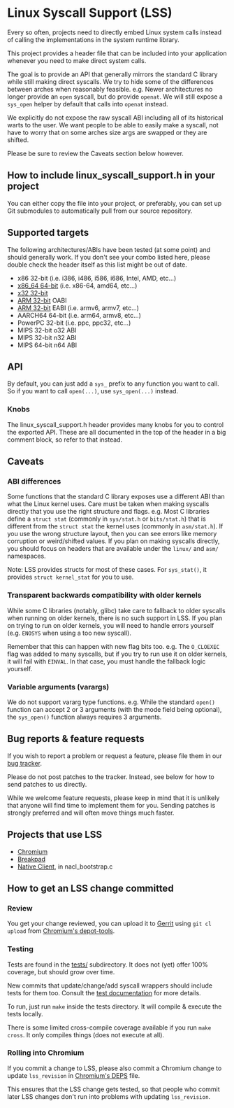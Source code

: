 # Linux Syscall Support (LSS)

Every so often, projects need to directly embed Linux system calls instead of
calling the implementations in the system runtime library.

This project provides a header file that can be included into your application
whenever you need to make direct system calls.

The goal is to provide an API that generally mirrors the standard C library
while still making direct syscalls.  We try to hide some of the differences
between arches when reasonably feasible.  e.g. Newer architectures no longer
provide an `open` syscall, but do provide `openat`.  We will still expose a
`sys_open` helper by default that calls into `openat` instead.

We explicitly do not expose the raw syscall ABI including all of its historical
warts to the user.  We want people to be able to easily make a syscall, not have
to worry that on some arches size args are swapped or they are shifted.

Please be sure to review the Caveats section below however.

## How to include linux\_syscall\_support.h in your project

You can either copy the file into your project, or preferably, you can set up
Git submodules to automatically pull from our source repository.

## Supported targets

The following architectures/ABIs have been tested (at some point) and should
generally work.  If you don't see your combo listed here, please double check
the header itself as this list might be out of date.

* x86 32-bit (i.e. i386, i486, i586, i686, Intel, AMD, etc...)
* [x86_64 64-bit](https://en.wikipedia.org/wiki/X86-64) (i.e. x86-64, amd64, etc...)
* [x32 32-bit](https://sites.google.com/site/x32abi/)
* [ARM 32-bit](https://en.wikipedia.org/wiki/ARM_architecture) OABI
* [ARM 32-bit](https://en.wikipedia.org/wiki/ARM_architecture) EABI (i.e. armv6, armv7, etc...)
* AARCH64 64-bit (i.e. arm64, armv8, etc...)
* PowerPC 32-bit (i.e. ppc, ppc32, etc...)
* MIPS 32-bit o32 ABI
* MIPS 32-bit n32 ABI
* MIPS 64-bit n64 ABI

## API

By default, you can just add a `sys_` prefix to any function you want to call.
So if you want to call `open(...)`, use `sys_open(...)` instead.

### Knobs

The linux\_syscall\_support.h header provides many knobs for you to control
the exported API.  These are all documented in the top of the header in a big
comment block, so refer to that instead.

## Caveats

### ABI differences

Some functions that the standard C library exposes use a different ABI than
what the Linux kernel uses.  Care must be taken when making syscalls directly
that you use the right structure and flags.  e.g. Most C libraries define a
`struct stat` (commonly in `sys/stat.h` or `bits/stat.h`) that is different
from the `struct stat` the kernel uses (commonly in `asm/stat.h`).  If you use
the wrong structure layout, then you can see errors like memory corruption or
weird/shifted values.  If you plan on making syscalls directly, you should
focus on headers that are available under the `linux/` and `asm/` namespaces.

Note: LSS provides structs for most of these cases.  For `sys_stat()`, it
provides `struct kernel_stat` for you to use.

### Transparent backwards compatibility with older kernels

While some C libraries (notably, glibc) take care to fallback to older syscalls
when running on older kernels, there is no such support in LSS.  If you plan on
trying to run on older kernels, you will need to handle errors yourself (e.g.
`ENOSYS` when using a too new syscall).

Remember that this can happen with new flag bits too.  e.g. The `O_CLOEXEC`
flag was added to many syscalls, but if you try to run use it on older kernels,
it will fail with `EINVAL`.  In that case, you must handle the fallback logic
yourself.

### Variable arguments (varargs)

We do not support vararg type functions.  e.g. While the standard `open()`
function can accept 2 or 3 arguments (with the mode field being optional),
the `sys_open()` function always requires 3 arguments.

## Bug reports & feature requests

If you wish to report a problem or request a feature, please file them in our
[bug tracker](https://bugs.chromium.org/p/linux-syscall-support/issues/).

Please do not post patches to the tracker.  Instead, see below for how to send
patches to us directly.

While we welcome feature requests, please keep in mind that it is unlikely that
anyone will find time to implement them for you.  Sending patches is strongly
preferred and will often move things much faster.

## Projects that use LSS

* [Chromium](https://www.chromium.org/)
* [Breakpad](https://chromium.googlesource.com/breakpad/breakpad)
* [Native Client](https://developer.chrome.com/native-client), in nacl\_bootstrap.c

## How to get an LSS change committed

### Review

You get your change reviewed, you can upload it to
[Gerrit](https://chromium-review.googlesource.com/q/project:linux-syscall-support+status:open)
using `git cl upload` from
[Chromium's depot-tools](https://commondatastorage.googleapis.com/chrome-infra-docs/flat/depot_tools/docs/html/depot_tools_tutorial.html).

### Testing

Tests are found in the [tests/](./tests/) subdirectory.  It does not (yet) offer
100% coverage, but should grow over time.

New commits that update/change/add syscall wrappers should include tests for
them too.  Consult the [test documentation](tests/README.md) for more details.

To run, just run `make` inside the tests directory.  It will compile & execute
the tests locally.

There is some limited cross-compile coverage available if you run `make cross`.
It only compiles things (does not execute at all).

### Rolling into Chromium

If you commit a change to LSS, please also commit a Chromium change to update
`lss_revision` in
[Chromium's DEPS](https://chromium.googlesource.com/chromium/src/+/master/DEPS)
file.

This ensures that the LSS change gets tested, so that people who commit later
LSS changes don't run into problems with updating `lss_revision`.
